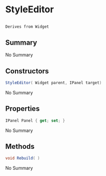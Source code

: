 # StyleEditor

## 
```c#
Derives from Widget
```

## Summary

No Summary
## Constructors

```c#
StyleEditor( Widget parent, IPanel target) 
```
No Summary
## Properties

```c#
IPanel Panel { get; set; } 
```
No Summary
## Methods

```c#
void Rebuild( ) 
```
No Summary
